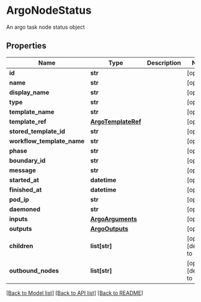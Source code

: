 # ArgoNodeStatus

An argo task node status object
## Properties
Name | Type | Description | Notes
------------ | ------------- | ------------- | -------------
**id** | **str** |  | [optional] 
**name** | **str** |  | [optional] 
**display_name** | **str** |  | [optional] 
**type** | **str** |  | [optional] 
**template_name** | **str** |  | [optional] 
**template_ref** | [**ArgoTemplateRef**](ArgoTemplateRef.md) |  | [optional] 
**stored_template_id** | **str** |  | [optional] 
**workflow_template_name** | **str** |  | [optional] 
**phase** | **str** |  | [optional] 
**boundary_id** | **str** |  | [optional] 
**message** | **str** |  | [optional] 
**started_at** | **datetime** |  | [optional] 
**finished_at** | **datetime** |  | [optional] 
**pod_ip** | **str** |  | [optional] 
**daemoned** | **str** |  | [optional] 
**inputs** | [**ArgoArguments**](ArgoArguments.md) |  | [optional] 
**outputs** | [**ArgoOutputs**](ArgoOutputs.md) |  | [optional] 
**children** | **list[str]** |  | [optional] [default to []]
**outbound_nodes** | **list[str]** |  | [optional] [default to []]

[[Back to Model list]](../README.md#documentation-for-models) [[Back to API list]](../README.md#documentation-for-api-endpoints) [[Back to README]](../README.md)


